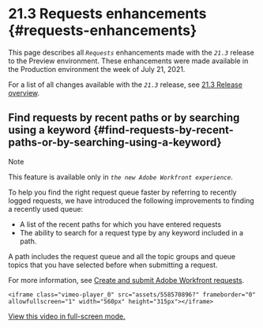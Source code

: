 


# 21.3 Requests enhancements {#requests-enhancements}

This page describes all *`Requests`* enhancements made with the *`21.3`* release to the Preview environment. These enhancements were made available in the Production environment the week of July 21, 2021. 


For a list of all changes available with the *`21.3`* release, see [21.3 Release overview](21-3-release-overview.md).


## Find requests by recent paths or by searching using a keyword {#find-requests-by-recent-paths-or-by-searching-using-a-keyword}



>[!NOTE]
>
>This feature is available only in *`the new Adobe Workfront experience`*.


To help you find the right request queue faster by referring to recently logged requests, we have introduced the following improvements to finding a recently used queue:



*  A list of the recent paths for which you have entered requests
*  The ability to search for a request type by any keyword included in a path.


A path includes the request queue and all the topic groups and queue topics that you have selected before when submitting a request.


For more information, see [Create and submit Adobe Workfront requests](create-submit-requests.md).


`<iframe class="vimeo-player_0" src="assets/558570896?" frameborder="0" allowfullscreen="1" width="560px" height="315px"></iframe>` 


[View this video in full-screen mode.](https://vimeo.com/558570896/d931cdef2c) 
